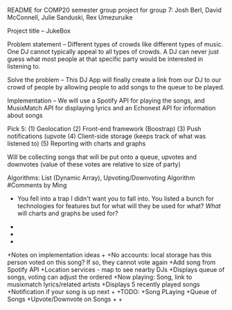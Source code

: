 README for COMP20 semester group project for group 7: Josh Berl, David McConnell, Julie Sanduski, Rex Umezuruike

Project title – JukeBox

Problem statement – Different types of crowds like different types of music. One DJ cannot typically appeal to all types of crowds. A DJ can never just guess what most people at that specific party would be interested in listening to. 

Solve the problem – This DJ App will finally create a link from our DJ to our crowd of people by allowing people to add songs to the queue to be played. 

Implementation – We will use a Spotify API for playing the songs, and MusixMatch API for displaying lyrics and an Echonest API for information about songs 

Pick 5: (1) Geolocation 
(2) Front-end framework (Boostrap)
(3) Push notifications (upvote 
(4) Client-side storage (keeps track of what was listened to)
(5) Reporting with charts and graphs 

Will be collecting songs that will be put onto a queue, upvotes and downvotes (value of these votes are relative to size of party) 

Algorithms: List (Dynamic Array), Upvoting/Downvoting Algorithm
#Comments by Ming
* You fell into a trap I didn't want you to fall into. You listed a bunch for technologies for features but for what will they be used for what?  _What_ will charts and graphs be used for?

+
+
+
+Notes on implementation ideas
+
+No accounts: local storage has this person voted on this song? If so, they cannot vote again
+Add song from Spotify API
+Location services - map to see nearby DJs
+Displays queue of songs, voting can adjust the ordered
+Now playing: Song, link to musixmatch lyrics/related artists
+Displays 5 recently played songs
+Notification if your song is up next
+
+TODO:
+Song PLaying
+Queue of Songs
+Upvote/Downvote on Songs
+
+